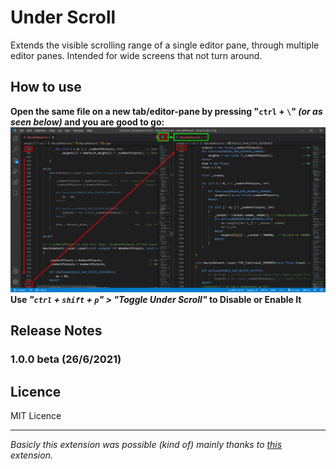 
#  Under Scroll 

  

Extends the visible scrolling range of a single editor pane, through multiple editor panes. Intended for wide screens that not turn around.

  
## How to use   
**Open the same file on a new tab/editor-pane by pressing   "```ctrl``` + ```\```"  *(or as seen below)* and you are good to go:**
![Example Image](https://github.com/GiorgosXou/under-scroll/raw/master/image.jpg)
**Use _"```ctrl``` + ```shift``` + ```p```" > "Toggle Under Scroll"_ to Disable or Enable It**
##  Release Notes  

###  1.0.0 beta (26/6/2021)

  
 
## Licence
MIT Licence



-----------------------------------------------------------------------------------------------------------
_Basicly this extension was possible _(kind of)_ mainly thanks to [this](https://marketplace.visualstudio.com/items?itemName=masakit.synchronized-scrolling) extension._